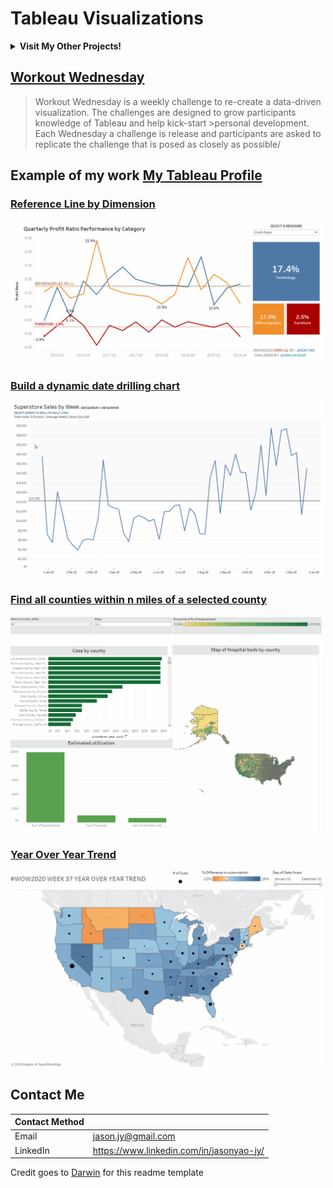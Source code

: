 # Tableau Visualizations

<details><summary><strong>Visit My Other Projects!</strong></summary> 
<br>

1. Personal Projects
    - Data Analysis
      - [Olympic history](https://github.com/JasonYao3/120-years-of-Olympic-history)
      - [Goodreads book](https://github.com/JasonYao3/Goodreads_books)
      
</details>

## [Workout Wednesday](http://www.workout-wednesday.com)
>Workout Wednesday is a weekly challenge to re-create a data-driven visualization. The challenges are designed to grow participants knowledge of Tableau and help kick-start >personal development. Each Wednesday a challenge is release and participants are asked to replicate the challenge that is posed as closely as possible/

## Example of my work [My Tableau Profile](https://public.tableau.com/profile/jason.yao#!/)

### [Reference Line by Dimension](https://github.com/JasonYao3/Tableau-Visualization/blob/master/Workout_Wednesday/Week%2041/week%2041.gif)
<img src= "https://github.com/JasonYao3/Tableau-Visualization/blob/master/Workout_Wednesday/Week%2041/week%2041.gif" width="500">

### [Build a dynamic date drilling chart](https://github.com/JasonYao3/Tableau-Visualization/tree/master/Workout_Wednesday/Week%2019)
<img src= "https://github.com/JasonYao3/Tableau-Visualization/blob/master/Workout_Wednesday/Week%2019/WOW%20Week19.gif" width="500">

### [Find all counties within n miles of a selected county](https://github.com/JasonYao3/Tableau-Visualization/tree/master/Workout_Wednesday/Week%2036)
<img src= "https://github.com/JasonYao3/Tableau-Visualization/blob/master/Workout_Wednesday/Week%2036/WOW%20Week36.gif" width="500">

### [Year Over Year Trend](https://github.com/JasonYao3/Tableau-Visualization/tree/master/Workout_Wednesday/Week%2037)
<img src= "https://github.com/JasonYao3/Tableau-Visualization/blob/master/Workout_Wednesday/Week%2037/week%2037.gif" width="500">

## Contact Me

| Contact Method |  |
| --- | --- |
| Email | jason.jy@gmail.com |
| LinkedIn | https://www.linkedin.com/in/jasonyao-jy/ |

Credit goes to [Darwin](https://github.com/darwin-a) for this readme template
